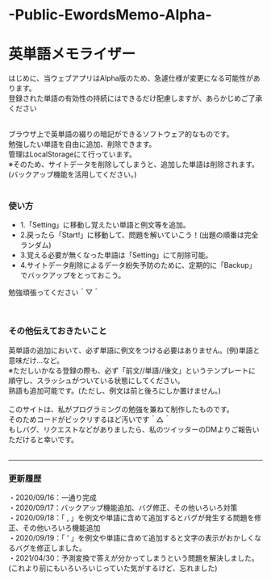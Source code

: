 # -Public-EwordsMemo-Alpha-

# 英単語メモライザー

はじめに、当ウェブアプリはAlpha版のため、急遽仕様が変更になる可能性があります。<br>
登録された単語の有効性の持続にはできるだけ配慮しますが、あらかじめご了承ください<br><br>

ブラウザ上で英単語の綴りの暗記ができるソフトウェア的なものです。<br>
勉強したい単語を自由に追加、削除できます。<br>
管理はLocalStorageにて行っています。<br>
※そのため、サイトデータを削除してしまうと、追加した単語は削除されます。(バックアップ機能を活用してください。)
<br>
<br>

<h3>使い方</h3>
<ul>
<li>1.「Setting」に移動し覚えたい単語と例文等を追加。 </li>
<li>2.戻ったら「Start!」に移動して、問題を解いていこう！(出題の順番は完全ランダム)</li>
<li>3.覚える必要が無くなった単語は「Setting」にて削除可能。</li>
<li>4.サイトデータ削除によるデータ紛失予防のために、定期的に「Backup」でバックアップをとっておこう。</li>
</ul>
<p>勉強頑張ってください＾▽＾</p>
<br>

<h3>その他伝えておきたいこと</h3>
英単語の追加において、必ず単語に例文をつける必要はありません。(例)単語と意味だけ…など。<br>
※ただしいかなる登録の際も、必ず「前文//単語//後文」というテンプレートに順守し、スラッシュがついている状態にしてください。<br>
熟語も追加可能です。(ただし、例文は前と後ろにしか置けません。)<br>
<br>
このサイトは、私がプログラミングの勉強を兼ねて制作したものです。<br>
そのためコードがビックリするほど汚いです＾△＾<br>
もしバグ、リクエストなどがありましたら、私のツイッターのDMよりご報告いただけると幸いです。<br><br>

<hr>
<h3>更新履歴</h3>
・2020/09/16：一通り完成<br>
・2020/09/17：バックアップ機能追加、バグ修正、その他いろいろ対策<br>
・2020/09/18：「 , 」を例文や単語に含めて追加するとバグが発生する問題を修正、その他いろいろ機能追加<br>
・2020/09/19：「 ' 」を例文や単語に含めて追加すると文字の表示がおかしくなるバグを修正しました。<br>
・2021/04/30：予測変換で答えが分かってしまうという問題を解決しました。(これより前にもいろいろいじっていた気がするけど、忘れました)
